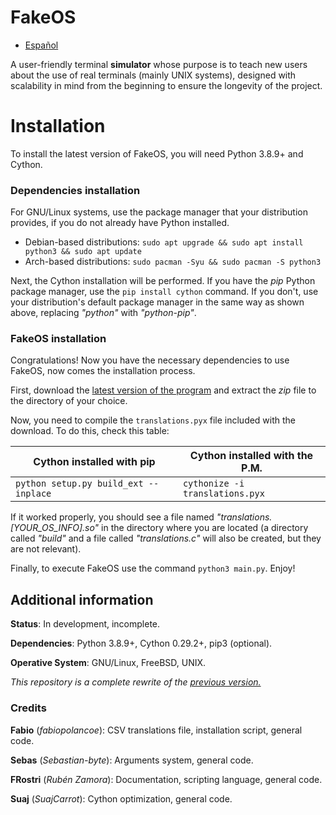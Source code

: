 # FakeOS

* [Español](https://github.com/Hint-Box/FakeOS/blob/main/README.es.md)

A user-friendly terminal **simulator** whose purpose is to teach new users about the use of
real terminals (mainly UNIX systems), designed with scalability in mind from the
beginning to ensure the longevity of the project.

# Installation
To install the latest version of FakeOS, you will need Python 3.8.9+ and Cython.

### Dependencies installation
For GNU/Linux systems, use the package manager that your distribution provides, if you
do not already have Python installed.

* Debian-based distributions: `sudo apt upgrade && sudo apt install python3 && sudo apt update`
* Arch-based distributions: `sudo pacman -Syu && sudo pacman -S python3`

Next, the Cython installation will be performed. If you have the *pip* Python package
manager, use the `pip install cython` command. If you don't, use your distribution's default
package manager in the same way as shown above, replacing *"python"* with *"python-pip"*.

### FakeOS installation
Congratulations! Now you have the necessary dependencies to use FakeOS, now comes the
installation process.

First, download the [latest version of the program](https://www.github.com/Hint-Box/FakeOS/archive/refs/heads/main.zip "Download Link")
and extract the *zip* file to the directory of your choice.

Now, you need to compile the `translations.pyx` file included with the download. To do this,
check this table:

|Cython installed with pip|Cython installed with the P.M.|
|---|---|
|`python setup.py build_ext --inplace`|`cythonize -i translations.pyx`|

If it worked properly, you should see a file named *"translations.[YOUR_OS_INFO].so"* in
the directory where you are located (a directory called *"build"* and a file called
*"translations.c"* will also be created, but they are not relevant).

Finally, to execute FakeOS use the command `python3 main.py`. Enjoy!

## Additional information
**Status**: In development, incomplete.

**Dependencies**: Python 3.8.9+, Cython 0.29.2+, pip3 (optional).

**Operative System**: GNU/Linux, FreeBSD, UNIX.

_This repository is a complete rewrite of the [previous version.](https://www.github.com/fabiopolancoe/FakeOS)_

### Credits
**Fabio** (*fabiopolancoe*): CSV translations file, installation script, general code.

**Sebas** (*Sebastian-byte*): Arguments system, general code.

**FRostri** (*Rubén Zamora*): Documentation, scripting language, general code.

**Suaj** (*SuajCarrot*): Cython optimization, general code.
